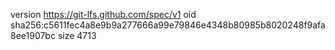 version https://git-lfs.github.com/spec/v1
oid sha256:c5611fec4a8e9b9a277666a99e79846e4348b80985b8020248f9afa8ee1907bc
size 4713
